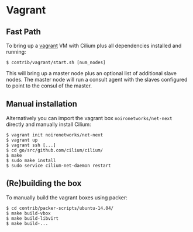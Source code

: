 # Vagrant

## Fast Path

To bring up a [vagrant](https://www.vagrantup.com/) VM with Cilium
plus all dependencies installed and running:

```
$ contrib/vagrant/start.sh [num_nodes]
```

This will bring up a master node plus an optional list of additional slave
nodes. The master node will run a consult agent with the slaves configured to
point to the consul of the master.

## Manual installation

Alternatively you can import the vagrant box `noironetworks/net-next` directly and
manually install Cilium:

  ```
  $ vagrant init noironetworks/net-next
  $ vagrant up
  $ vagrant ssh [...]
  $ cd go/src/github.com/cilium/cilium/
  $ make
  $ sudo make install
  $ sudo service cilium-net-daemon restart
  ```

## (Re)building the box

To manually build the vagrant boxes using packer:

```
$ cd contrib/packer-scripts/ubuntu-14.04/
$ make build-vbox
$ make build-libvirt
$ make build-...
```
